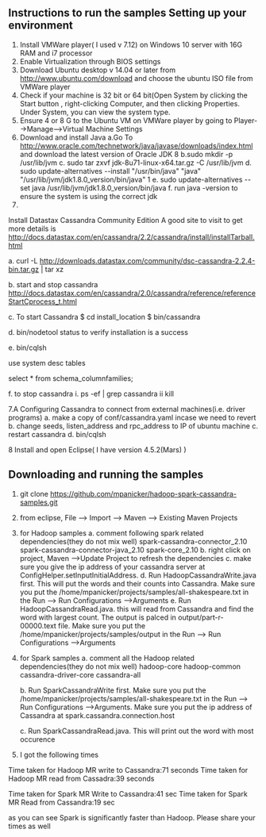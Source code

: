 Instructions to run the samples
Setting up your environment
---------------------------
1. Install VMWare player( I used v 7.12) on Windows 10 server with 16G RAM and i7 processor
2. Enable Virtualization through BIOS settings
3. Download Ubuntu desktop v 14.04 or later from http://www.ubuntu.com/download and choose the ubuntu ISO file from VMWare player
4. Check if your machine is 32 bit or 64 bit(Open System by clicking the Start button , right-clicking Computer, and then clicking Properties. Under System, you can view the system type.
5. Ensure 4 or 8 G to the Ubuntu VM on VMWare player by going to Player-->Manage-->Virtual Machine Settings
6. Download and install Java
	a.Go To http://www.oracle.com/technetwork/java/javase/downloads/index.html and download the latest version of Oracle JDK 8
	b.sudo mkdir -p /usr/lib/jvm
	c. sudo tar zxvf jdk-8u71-linux-x64.tar.gz -C /usr/lib/jvm
	d. sudo update-alternatives --install "/usr/bin/java" "java" "/usr/lib/jvm/jdk1.8.0_version/bin/java" 1
	e. sudo update-alternatives --set java /usr/lib/jvm/jdk1.8.0_version/bin/java
	f. run java -version to ensure the system is using the correct jdk
7. 
Install Datastax Cassandra Community Edition
A good site to visit to get more details is http://docs.datastax.com/en/cassandra/2.2/cassandra/install/installTarball.html

a. curl -L  http://downloads.datastax.com/community/dsc-cassandra-2.2.4-bin.tar.gz | tar xz

b. start and stop cassandra
http://docs.datastax.com/en/cassandra/2.0/cassandra/reference/referenceStartCprocess_t.html

c. To start Cassandra
$ cd install_location 
$ bin/cassandra

d. bin/nodetool status to verify installation is a success

e. bin/cqlsh <ipaddress>

use system
desc tables

select * from schema_columnfamilies;

f. to stop cassandra
i. ps -ef | grep cassandra
ii kill <pid>

7.A
Configuring Cassandra to connect from external machines(i.e. driver programs)
a. make a copy of conf/cassandra.yaml incase we need to revert
b. change seeds, listen_address and rpc_address to IP of ubuntu machine
c. restart cassandra
d. bin/cqlsh <ipaddress of box>

8
Install and open Eclipse( I have version 4.5.2(Mars) )

Downloading and running the samples
-----------------------------------
1. git clone https://github.com/mpanicker/hadoop-spark-cassandra-samples.git
2. from eclipse, File --> Import --> Maven --> Existing Maven Projects 
3. for Hadoop samples
	a. comment following spark related dependencies(they do not mix well)
		spark-cassandra-connector_2.10
		spark-cassandra-connector-java_2.10
		spark-core_2.10
	b. right click on project, Maven -->Update Project to refresh the dependencies
	c. make sure you give the ip address of your cassandra server at ConfigHelper.setInputInitialAddress. 
	d. Run  HadoopCassandraWrite.java first. This will put the words and their counts into Cassandra. Make sure you put the /home/mpanicker/projects/samples/all-shakespeare.txt in the Run --> Run Configurations -->Arguments
	e. Run HadoopCassandraRead.java. this will read from Cassandra and find the word with largest count. The output is palced in output/part-r-00000.text file. Make sure you put the /home/mpanicker/projects/samples/output in the Run --> Run Configurations -->Arguments

4. for Spark samples
	a. comment all the Hadoop related dependencies(they do not mix well)
		hadoop-core
		hadoop-common
		cassandra-driver-core
		cassandra-all

	b. Run SparkCassandraWrite first. Make sure you put the /home/mpanicker/projects/samples/all-shakespeare.txt in the Run --> Run Configurations -->Arguments. Make sure you put the ip address of Cassandra at spark.cassandra.connection.host

	c. Run SparkCassandraRead.java. This will print out the word with most occurence
5. I got the following times

Time taken for Hadoop MR write to Cassandra:71 seconds
Time taken for Hadoop MR read from Cassadra:39 seconds

Time taken for Spark MR Write to Cassandra:41 sec
Time taken for Spark MR Read from Cassandra:19 sec

as you can see Spark is significantly faster than Hadoop. Please share your times as well

